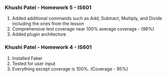 ### Khushi Patel - Homework 5 - IS601
1. Added additional commands such as Add, Subtract, Multiply, and Divide including the ones from the lesson
2. Comprehensive test coverage near 100% average coverage - (98%)
3. Added plugin architecture 

### Khushi Patel - Homework 4 - IS601
1. Installed Faker
2. Tested for user input
3. Everything except coverage is 100%. (Coverage - 95%)

